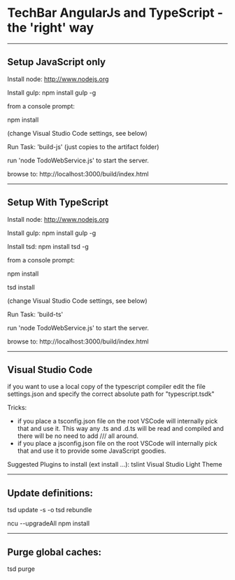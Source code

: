 # TechBar AngularJs and TypeScript - the 'right' way

-----------------------
Setup JavaScript only 
-----------------------

Install node: http://www.nodejs.org

Install gulp: npm install gulp -g

from a console prompt:

npm install

(change Visual Studio Code settings, see below)

Run Task: 'build-js' (just copies to the artifact folder)

run 'node TodoWebService.js' to start the server.

browse to: http://localhost:3000/build/index.html

-----------------------
Setup With TypeScript
-----------------------

Install node: http://www.nodejs.org

Install gulp: npm install gulp -g

Install tsd: npm install tsd -g

from a console prompt:

npm install

tsd install

(change Visual Studio Code settings, see below)

Run Task: 'build-ts'

run 'node TodoWebService.js' to start the server.

browse to: http://localhost:3000/build/index.html

-----------------------
Visual Studio Code
-----------------------

if you want to use a local copy of the typescript compiler
edit the file settings.json and specify the correct absolute path for "typescript.tsdk" 

Tricks:

- if you place a tsconfig.json file on the root VSCode will internally pick that and use it. This way any .ts and .d.ts will be read and compiled and there will be no need to add /// <reference path="tsd.d.ts" /> all around.
- if you place a jsconfig.json file on the root VSCode will internally pick that and use it to provide some JavaScript goodies.

Suggested Plugins to install (ext install ...):
tslint
Visual Studio Light Theme

-----------------------
Update definitions:
-----------------------
tsd update -s -o
tsd rebundle

ncu --upgradeAll
npm install

-----------------------
Purge global caches:
-----------------------

tsd purge


				
